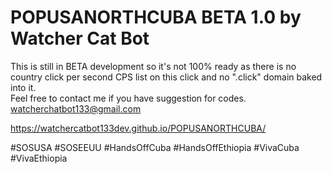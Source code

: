 # POPUSANORTHCUBA BETA 1.0 by Watcher Cat Bot

This is still in BETA development so it's not 100% ready as there is no country click per second CPS list on this click and no ".click" domain baked into it.  
Feel free to contact me if you have suggestion for codes. watcherchatbot133@gmail.com

https://watchercatbot133dev.github.io/POPUSANORTHCUBA/

#SOSUSA #SOSEEUU #HandsOffCuba #HandsOffEthiopia #VivaCuba #VivaEthiopia
